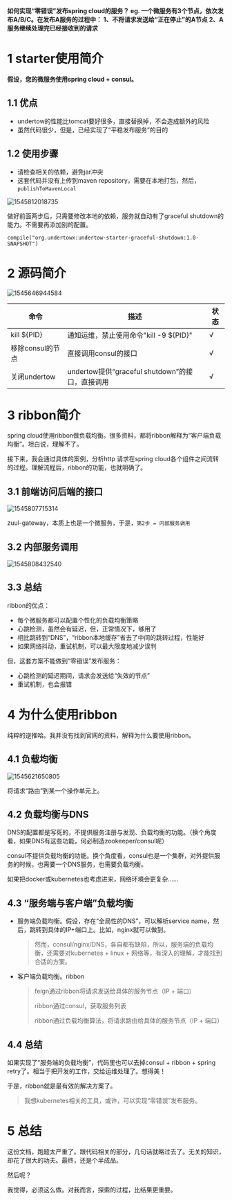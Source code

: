**如何实现“零错误”发布spring cloud的服务？
eg. 一个微服务有3个节点，依次发布A/B/C。在发布A服务的过程中：
1、不将请求发送给“正在停止”的A节点
2、A服务继续处理完已经接收到的请求**
# 1 starter使用简介

**假设，您的微服务使用spring cloud + consul。**

## 1.1 优点

- undertow的性能比tomcat要好很多，直接替换掉，不会造成额外的风险
- 虽然代码很少，但是，已经实现了“平稳发布服务”的目的

## 1.2 使用步骤

- 请检查相关的依赖，避免jar冲突
- 这套代码并没有上传到maven repository，需要在本地打包，然后，`publishToMavenLocal`

![1545812018735](./images/5C1545812018735.png)

做好前面两步后，只需要修改本地的依赖，服务就自动有了graceful shutdown的能力。不需要再添加别的配置。

```
compile("org.undertowx:undertow-starter-graceful-shutdown:1.0-SNAPSHOT")
```

# 2 源码简介

![1545646944584](./images/1545646944584.png)

| 命令             | 描述                                            | 状态 |
| ---------------- | ----------------------------------------------- | ---- |
| kill ${PID}      | 通知运维，禁止使用命令"kill -9 ${PID}"          | √    |
| 移除consul的节点 | 直接调用consul的接口                            | √    |
| 关闭undertow     | undertow提供“graceful shutdown”的接口，直接调用 | √    |

# 3 ribbon简介

spring cloud使用ribbon做负载均衡。很多资料，都将ribbon解释为“客户端负载均衡”。坦白说，理解不了。

接下来，我会通过具体的案例，分析http 请求在spring cloud各个组件之间流转的过程。理解流程后，ribbon的功能，也就明确了。

## 3.1 前端访问后端的接口

![1545807715314](./images/1545807715314.png)

zuul-gateway，本质上也是一个微服务，于是，`第2步 = 内部服务调用`

## 3.2 内部服务调用

![1545808432540](./images/1545808432540.png)

## 3.3 总结

ribbon的优点：

- 每个微服务都可以配置个性化的负载均衡策略
- 心跳检测，虽然会有延迟，但，正常情况下，够用了
- 相比跳转到“DNS”，“ribbon本地缓存”省去了中间的跳转过程，性能好
- 如果网络抖动，重试机制，可以最大限度地减少误判

但，这套方案不能做到“零错误”发布服务：

- 心跳检测的延迟期间，请求会发送给“失效的节点”
- 重试机制，也会报错

# 4 为什么使用ribbon

纯粹的逆推哈。我并没有找到官网的资料，解释为什么要使用ribbon。


## 4.1 负载均衡


![1545621650805](./images/1545621650805.png)

将请求“路由”到某一个操作单元上。

## 4.2 负载均衡与DNS

DNS的配置都是写死的，不提供服务注册与发现、负载均衡的功能。（换个角度看，如果DNS有这些功能，何必制造zookeeper/consul呢）

consul不提供负载均衡的功能。换个角度看，consul也是一个集群，对外提供服务的时候，也需要一个DNS服务，也需要负载均衡。

如果把docker或kubernetes也考虑进来，网络环境会更复杂......

## 4.3 “服务端与客户端”负载均衡

- 服务端负载均衡。假设，存在“全局性的DNS”，可以解析service name，然后，跳转到具体的IP+端口上。比如，nginx就可以做到。

  >  然而，consul/nginx/DNS，各自都有缺陷，所以，服务端的负载均衡，还需要对kubernetes + linux + 网络等，有深入的理解，才能找到合适的方案。

- 客户端负载均衡。ribbon

  > feign通过ribbon将请求发送给具体的服务节点（IP + 端口）
  >
  > ribbon通过consul，获取服务列表
  >
  > ribbon通过负载均衡算法，将请求路由给具体的服务节点（IP + 端口）

## 4.4 总结

如果实现了“服务端的负载均衡”，代码里也可以去掉consul + ribbon + spring retry了。相当于把开发的工作，交给运维处理了。想得美！

于是，ribbon就是最有效的解决方案了。

> 我想kubernetes相关的工具，或许，可以实现“零错误”发布服务。

# 5 总结

这份文档，跑题太严重了。跟代码相关的部分，几句话就略过去了。无关的知识，却花了很大的功夫。最终，还是个半成品。

然后呢？

我觉得，必须这么做。对我而言，探索的过程，比结果更重要。
